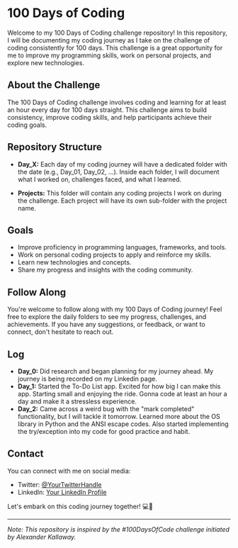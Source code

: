 # 100 Days of Coding

Welcome to my 100 Days of Coding challenge repository! In this repository, I will be documenting my coding journey as I take on the challenge of coding consistently for 100 days. This challenge is a great opportunity for me to improve my programming skills, work on personal projects, and explore new technologies.

## About the Challenge

The 100 Days of Coding challenge involves coding and learning for at least an hour every day for 100 days straight. This challenge aims to build consistency, improve coding skills, and help participants achieve their coding goals.

## Repository Structure

- **Day_X:** Each day of my coding journey will have a dedicated folder with the date (e.g., Day_01, Day_02, ...). Inside each folder, I will document what I worked on, challenges faced, and what I learned.

- **Projects:** This folder will contain any coding projects I work on during the challenge. Each project will have its own sub-folder with the project name.

## Goals

- Improve proficiency in programming languages, frameworks, and tools.
- Work on personal coding projects to apply and reinforce my skills.
- Learn new technologies and concepts.
- Share my progress and insights with the coding community.

## Follow Along

You're welcome to follow along with my 100 Days of Coding journey! Feel free to explore the daily folders to see my progress, challenges, and achievements. If you have any suggestions, or feedback, or want to connect, don't hesitate to reach out.

## Log
- **Day_0:** Did research and began planning for my journey ahead. My journey is being recorded on my Linkedin page.
- **Day_1:** Started the To-Do List app. Excited for how big I can make this app. Starting small and enjoying the ride. Gonna code at least an hour a day and make it a stressless experience.
- **Day_2:** Came across a weird bug with the "mark completed" functionality, but I will tackle it tomorrow. Learned more about the OS library in Python and the ANSI escape codes. Also started implementing the try/exception into my code for good practice and habit.

## Contact

You can connect with me on social media:
- Twitter: [@YourTwitterHandle](https://twitter.com/Antoine_Gaton)
- LinkedIn: [Your LinkedIn Profile](https://www.linkedin.com/in/antoine-gaton/)

Let's embark on this coding journey together! 💻🚀

---

*Note: This repository is inspired by the #100DaysOfCode challenge initiated by Alexander Kallaway.*
